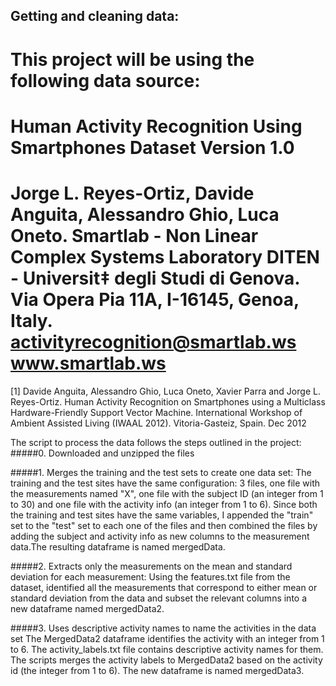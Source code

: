 ## Getting and cleaning data: 

This project will be using the following data source:
==================================================================
Human Activity Recognition Using Smartphones Dataset
Version 1.0
==================================================================
Jorge L. Reyes-Ortiz, Davide Anguita, Alessandro Ghio, Luca Oneto.
Smartlab - Non Linear Complex Systems Laboratory
DITEN - Universit‡ degli Studi di Genova.
Via Opera Pia 11A, I-16145, Genoa, Italy.
activityrecognition@smartlab.ws
www.smartlab.ws
================================================================== 

[1] Davide Anguita, Alessandro Ghio, Luca Oneto, Xavier Parra and Jorge L. Reyes-Ortiz. Human Activity Recognition on Smartphones using a Multiclass Hardware-Friendly Support Vector Machine. International Workshop of Ambient Assisted Living (IWAAL 2012). Vitoria-Gasteiz, Spain. Dec 2012



The script to process the data follows the steps outlined in the project:
#####0. Downloaded and unzipped the files 

#####1. Merges the training and the test sets to create one data set:
The training and the test sites have the same configuration: 3 files, one file with the measurements named "X", one file with the subject ID (an integer from 1 to 30) and one file with the activity info (an integer from 1 to 6). Since both the training and test sites have the same variables, I appended the "train" set to the "test" set to each one of the files and then combined the files by adding the subject and activity info as new columns to the measurement data.The resulting dataframe is named mergedData.

#####2. Extracts only the measurements on the mean and standard deviation for each measurement:
Using the features.txt file from the dataset, identified all the measurements that correspond to either mean or standard deviation from the data and subset the relevant columns into a new dataframe named mergedData2.

#####3. Uses descriptive activity names to name the activities in the data set
The MergedData2 dataframe identifies the activity with an integer from 1 to 6. The activity_labels.txt file contains descriptive activity names for them. The scripts merges the activity labels to MergedData2 based on the activity id (the integer from 1 to 6). The new dataframe is named mergedData3. 



